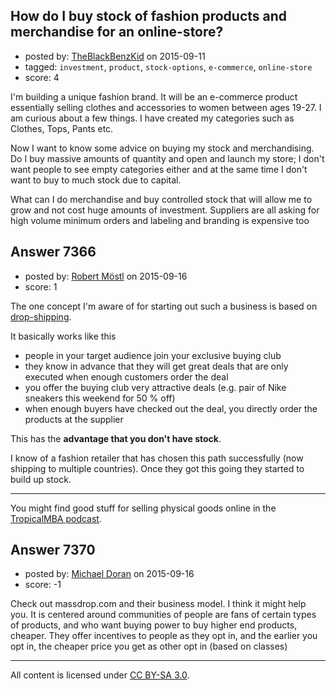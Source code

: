 ## How do I buy stock of fashion products and merchandise for an online-store?

- posted by: [TheBlackBenzKid](https://stackexchange.com/users/293579/theblackbenzkid) on 2015-09-11
- tagged: `investment`, `product`, `stock-options`, `e-commerce`, `online-store`
- score: 4

I'm building a unique fashion brand. It will be an e-commerce product essentially selling clothes and accessories to women between ages 19-27. I am curious about a few things. I have created my categories such as Clothes, Tops, Pants etc.

Now I want to know some advice on buying my stock and merchandising. Do I buy massive amounts of quantity and open and launch my store; I don't want people to see empty categories either and at the same time I don't want to buy to much stock due to capital.

What can I do merchandise and buy controlled stock that will allow me to grow and not cost huge amounts of investment. Suppliers are all asking for high volume minimum orders and labeling and branding is expensive too



## Answer 7366

- posted by: [Robert Möstl](https://stackexchange.com/users/1018191/robert-m-stl) on 2015-09-16
- score: 1

The one concept I'm aware of for starting out such a business is based on [drop-shipping](https://en.wikipedia.org/wiki/Drop_shipping).

It basically works like this

 - people in your target audience join your exclusive buying club 
 - they know in advance that they will get great deals that are only executed when enough customers order the deal
 - you offer the buying club very attractive deals (e.g. pair of Nike sneakers this weekend for 50 % off)
 - when enough buyers have checked out the deal, you directly order the products at the supplier

This has the **advantage that you don't have stock**.

I know of a fashion retailer that has chosen this path successfully (now shipping to multiple countries). Once they got this going they started to build up stock.

---

You might find good stuff for selling physical goods online in the [TropicalMBA podcast](http://www.tropicalmba.com/).



## Answer 7370

- posted by: [Michael Doran](https://stackexchange.com/users/6964956/michael-doran) on 2015-09-16
- score: -1

Check out massdrop.com and their business model. I think it might help you. It is centered around communities of people are fans of certain types of products, and who want buying power to buy higher end products, cheaper.  They offer incentives to people as they opt in, and the earlier you opt in, the cheaper price you get as other opt in (based on classes)



---

All content is licensed under [CC BY-SA 3.0](https://creativecommons.org/licenses/by-sa/3.0/).
